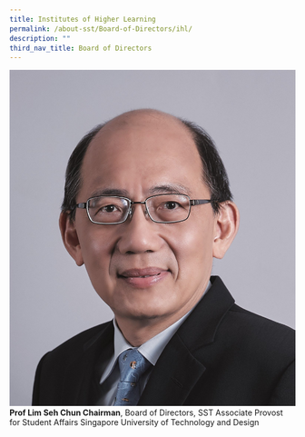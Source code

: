 ```yaml
---
title: Institutes of Higher Learning
permalink: /about-sst/Board-of-Directors/ihl/
description: ""
third_nav_title: Board of Directors
---
```


 ![](/images/Prof%20Lim%20Seh%20Chun.jpeg)     
 **Prof Lim Seh Chun Chairman**, 
 Board of Directors, 
 SST Associate Provost for Student Affairs 
 Singapore University of Technology and Design    

